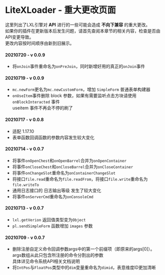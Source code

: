 # LiteXLoader - 重大更改页面

这里列出了LXL引擎对 **API** 进行的一些可能会造成 **不向下兼容** 的重大更改。  
如果你的插件在更新版本后发生问题，请首先查阅本章节的相关内容，检查是否由API变更导致。  
更改内容按时间顺序由新到旧展示。

#### 20210720 - v 0.0.9

- 将`onJoin`事件重命名为`onPreJoin`，同时新增好用的真正的`onJoin`事件

#### 20210719 - v 0.0.9

- `mc.newForm`更名为`mc.newCustomForm`，增加 `SimpleForm` 普通表单构建器
- `onUseItem`事件删除 block 参数，如果有需要监听点击方块请使用 `onBlockInteracted` 事件  
  useitem 事件不再会不停的刷了

#### 20210717 - v 0.0.8

- 适配 1.17.10
- 表单函数回调函数的参数内容发生较大变化

#### 20210714 - v 0.0.7

- 将事件`onOpenChest`和`onOpenBarrel`合并为`onOpenContainer`
- 将事件`onCloseChest`和`onCloseBarrel`合并为`onCloseContainer`
- 将事件`onChangeSlot`重命名为`onContainerChangeSlot`
- 将接口`file.read`重命名为`file.readFrom`，将接口`file.write`重命名为`file.writeTo`
- 通用日志接口的 日志输出等级 发生了较大变化
- 将事件`onServerCmd`重命名为`onConsoleCmd`

#### 20210713 - v 0.0.7

- `lxl.getVerion` 返回值类型变为`Object`
- `pl.sendSimpleForm` 函数增加 `images` 参数

#### 20210709 - v 0.0.7

- 删除注册自定义命令回调参数args中的第一个前缀项（即原来的args[0]）。  
  args数组从此只包含所注册的命令分割出的参数  
  具体详见命令系统API相关文档说明
- 将`IntPos`与`FloatPos`类型中的`dim`变量重命名为`dimid`，表意维度ID更加清晰
